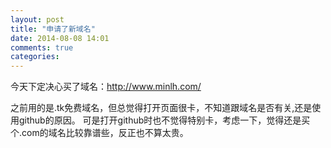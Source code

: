 ```yaml
---
layout: post
title: "申请了新域名"
date: 2014-08-08 14:01
comments: true
categories: 
---
```

今天下定决心买了域名：http://www.minlh.com/

之前用的是.tk免费域名，但总觉得打开页面很卡，不知道跟域名是否有关,还是使用github的原因。
可是打开github时也不觉得特别卡，考虑一下，觉得还是买个.com的域名比较靠谱些，反正也不算太贵。